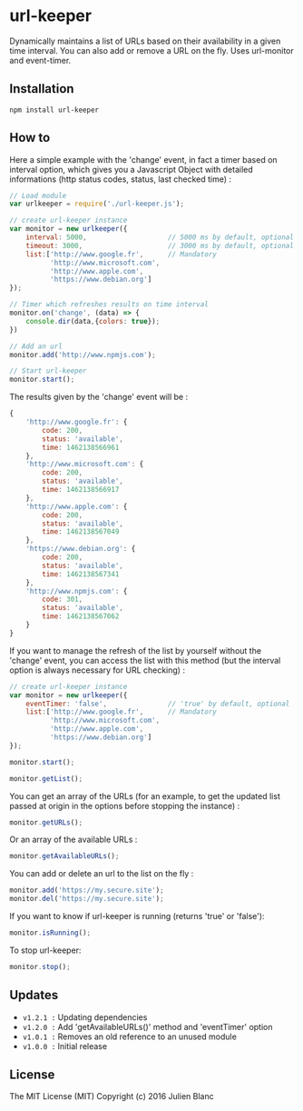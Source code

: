 url-keeper
=============
Dynamically maintains a list of URLs based on their availability in a given time interval. You can also add or remove a URL on the fly. Uses url-monitor and event-timer.

## Installation 
```
npm install url-keeper
```

## How to
Here a simple example with the 'change' event, in fact a timer based on interval option, which gives you a Javascript Object with detailed informations (http status codes, status, last checked time) :
```javascript
// Load module
var urlkeeper = require('./url-keeper.js');

// create url-keeper instance
var monitor = new urlkeeper({
    interval: 5000,                    // 5000 ms by default, optional
    timeout: 3000,                     // 3000 ms by default, optional
    list:['http://www.google.fr',      // Mandatory
          'http://www.microsoft.com',
          'http://www.apple.com',
          'https://www.debian.org']
});

// Timer which refreshes results on time interval
monitor.on('change', (data) => { 
    console.dir(data,{colors: true}); 
})

// Add an url
monitor.add('http://www.npmjs.com');

// Start url-keeper
monitor.start();
```

The results given by the 'change' event will be :
```javascript
{ 
    'http://www.google.fr': { 
        code: 200, 
        status: 'available', 
        time: 1462138566961 
    },
    'http://www.microsoft.com': { 
        code: 200, 
        status: 'available', 
        time: 1462138566917 
    },
    'http://www.apple.com': { 
        code: 200, 
        status: 'available', 
        time: 1462138567049 
    },
    'https://www.debian.org': { 
        code: 200, 
        status: 'available', 
        time: 1462138567341 
    },
    'http://www.npmjs.com': { 
        code: 301, 
        status: 'available', 
        time: 1462138567062 
    } 
}
```

If you want to manage the refresh of the list by yourself without the 'change' event, you can access the list with this method (but the interval option is always necessary for URL checking) :
```javascript
// create url-keeper instance
var monitor = new urlkeeper({
    eventTimer: 'false',               // 'true' by default, optional
    list:['http://www.google.fr',      // Mandatory
          'http://www.microsoft.com',
          'http://www.apple.com',
          'https://www.debian.org']
});

monitor.start();

monitor.getList();
```

You can get an array of the URLs (for an example, to get the updated list passed at origin in the options before stopping the instance) :
```javascript
monitor.getURLs();
```

Or an array of the available URLs :
```javascript
monitor.getAvailableURLs();
```

You can add or delete an url to the list on the fly :
```javascript
monitor.add('https://my.secure.site');
monitor.del('https://my.secure.site');
```

If you want to know if url-keeper is running (returns 'true' or 'false'):
```javascript
monitor.isRunning();
```

To stop url-keeper:
```javascript
monitor.stop();
```

## Updates
- `v1.2.1 :` Updating dependencies
- `v1.2.0 :` Add 'getAvailableURLs()' method and 'eventTimer' option
- `v1.0.1 :` Removes an old reference to an unused module
- `v1.0.0 :` Initial release

## License
The MIT License (MIT) 
Copyright (c) 2016 Julien Blanc
 